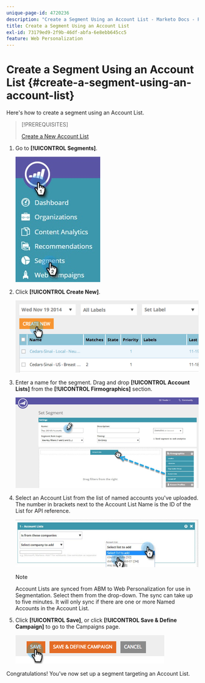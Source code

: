 ```yaml
---
unique-page-id: 4720236
description: "Create a Segment Using an Account List - Marketo Docs - Product Documentation"
title: Create a Segment Using an Account List
exl-id: 73179ed9-2f9b-46df-abfa-6e8ebb645cc5
feature: Web Personalization
---
```

# Create a Segment Using an Account List {#create-a-segment-using-an-account-list}

Here's how to create a segment using an Account List.

>[!PREREQUISITES]
>
>[Create a New Account List](/help/marketo/product-docs/target-account-management/target/account-lists.md)

1. Go to **[!UICONTROL Segments]**.

   ![](assets/new-dropdown-segments-hand-no-account-list.jpg)

1. Click **[!UICONTROL Create New]**.

   ![](assets/image2014-11-19-19-3a33-3a47.png)

1. Enter a name for the segment. Drag and drop **[!UICONTROL Account Lists]** from the **[!UICONTROL Firmographics]** section.

   ![](assets/set-segment-hands.jpg)

1. Select an Account List from the list of named accounts you've uploaded. The number in brackets next to the Account List Name is the ID of the List for API reference.

   ![](assets/select-list-for-segment-hands.jpg)

   >[!NOTE]
   >
   >Account Lists are synced from ABM to Web Personalization for use in Segmentation. Select them from the drop-down. The sync can take up to five minutes. It will only sync if there are one or more Named Accounts in the Account List.

1. Click **[!UICONTROL Save]**, or click **[!UICONTROL Save & Define Campaign]** to go to the Campaigns page.

   ![](assets/image2014-11-19-19-3a48-3a20.png)

Congratulations! You've now set up a segment targeting an Account List.
